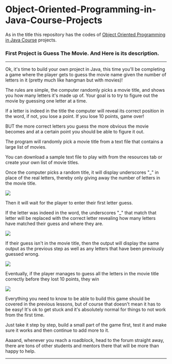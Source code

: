 # Object-Oriented-Programming-in-Java-Course-Projects

As in the title this repository has the codes of [Object Oriented Programming in Java Course](https://eg.udacity.com/course/object-oriented-programming-in-java--ud283) projects.

### First Project is Guess The Movie. And Here is its description.
___
Ok, it's time to build your own project in Java, this time you'll be completing a game where the player gets to guess the movie name given the number of letters in it (pretty much like hangman but with movies)!

The rules are simple, the computer randomly picks a movie title, and shows you how many letters it's made up of. Your goal is to try to figure out the movie by guessing one letter at a time.

If a letter is indeed in the title the computer will reveal its correct position in the word, if not, you lose a point. If you lose 10 points, game over!

BUT the more correct letters you guess the more obvious the movie becomes and at a certain point you should be able to figure it out.

The program will randomly pick a movie title from a text file that contains a large list of movies.

You can download a sample text file to play with from the resources tab or create your own list of movie titles.

Once the computer picks a random title, it will display underscores "_" in place of the real letters, thereby only giving away the number of letters in the movie title.

![](https://d17h27t6h515a5.cloudfront.net/topher/2017/July/5964d248_screen-shot-2017-07-11-at-11.26.18-pm/screen-shot-2017-07-11-at-11.26.18-pm.png)

Then it will wait for the player to enter their first letter guess.

If the letter was indeed in the word, the underscores "_" that match that letter will be replaced with the correct letter revealing how many letters have matched their guess and where they are.

![](https://d17h27t6h515a5.cloudfront.net/topher/2017/July/5964d25c_screen-shot-2017-07-11-at-11.26.29-pm/screen-shot-2017-07-11-at-11.26.29-pm.png)

If their guess isn't in the movie title, then the output will display the same output as the previous step as well as any letters that have been previously guessed wrong.

![](https://d17h27t6h515a5.cloudfront.net/topher/2017/July/5964d270_screen-shot-2017-07-11-at-11.26.38-pm/screen-shot-2017-07-11-at-11.26.38-pm.png)

Eventually, if the player manages to guess all the letters in the movie title correctly before they lost 10 points, they win

![](https://classroom.udacity.com/courses/ud283/lessons/fbea4b4b-485d-4eb6-b010-c01241944726/concepts/3b5d67c0-4010-44ae-a164-448854171e06#)

Everything you need to know to be able to build this game should be covered in the previous lessons, but of course that doesn't mean it has to be easy! It's ok to get stuck and it's absolutely normal for things to not work from the first time.

Just take it step by step, build a small part of the game first, test it and make sure it works and then continue to add more to it.

Aaaand, whenever you reach a roadblock, head to the forum straight away, there are tons of other students and mentors there that will be more than happy to help.
___
